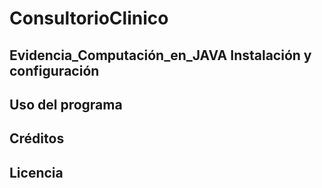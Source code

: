 # ConsultorioClinico
Evidencia_Computación_en_JAVA
Instalación y configuración
---------------------------
Uso del programa
----------------
Créditos
--------
Licencia
--------
